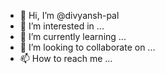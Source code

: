 - 👋 Hi, I’m @divyansh-pal
- 👀 I’m interested in ...
- 🌱 I’m currently learning ...
- 💞️ I’m looking to collaborate on ...
- 📫 How to reach me ...

<!---
divyansh-TechXr/divyansh-TechXr is a ✨ special ✨ repository because its `README.md` (this file) appears on your GitHub profile.
You can click the Preview link to take a look at your changes.
--->
